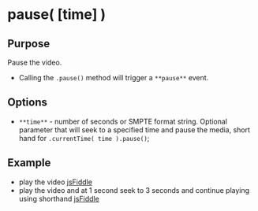 # pause( \[time\] ) #

## Purpose ##

Pause the video.

 - Calling the `.pause()` method will trigger a `**pause**` event.

## Options ##

* `**time**` - number of seconds or SMPTE format string. Optional parameter that will seek to a specified time and pause the media, short hand for `.currentTime( time ).pause()`;

## Example ##

* play the video [jsFiddle](http://jsfiddle.net/popcornjs/a4t4U/)
* play the video and at 1 second seek to 3 seconds and continue playing using shorthand [jsFiddle](http://jsfiddle.net/popcornjs/hhtEA/)
